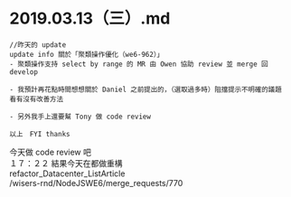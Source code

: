 # 2019.03.13（三）.md
```
//昨天的 update
update info 關於「聚類操作優化（we6-962）」
- 聚類操作支持 select by range 的 MR 由 Owen 協助 review 並 merge 回 develop

- 我預計再花點時間想想關於 Daniel 之前提出的，（選取過多時）阻擋提示不明確的議題
看有沒有改善方法

- 另外我手上還要幫 Tony 做 code review 

以上　FYI thanks
```

今天做 code review 吧  
１７：２２ 結果今天在都做重構  
refactor_Datacenter_ListArticle  
/wisers-rnd/NodeJSWE6/merge_requests/770  

